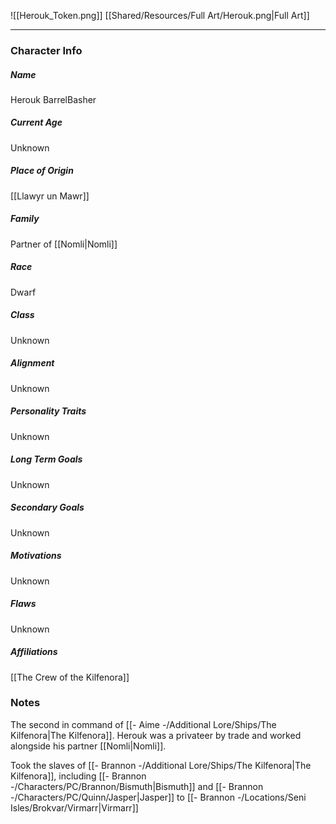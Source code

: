 ![[Herouk_Token.png]]
[[Shared/Resources/Full Art/Herouk.png|Full Art]]

---
### Character Info

##### Name 
Herouk BarrelBasher

##### Current Age
Unknown

##### Place of Origin
[[Llawyr un Mawr]]

##### Family
Partner of [[Nomli|Nomli]]

##### Race
Dwarf

##### Class
Unknown

##### Alignment
Unknown

##### Personality Traits
Unknown

##### Long Term Goals
Unknown

##### Secondary Goals
Unknown

##### Motivations
Unknown

##### Flaws
Unknown

##### Affiliations
[[The Crew of the Kilfenora]]

### Notes
The second in command of [[- Aime -/Additional Lore/Ships/The Kilfenora|The Kilfenora]]. Herouk was a privateer by trade and worked alongside his partner [[Nomli|Nomli]].

Took the slaves of [[- Brannon -/Additional Lore/Ships/The Kilfenora|The Kilfenora]], including [[- Brannon -/Characters/PC/Brannon/Bismuth|Bismuth]] and [[- Brannon -/Characters/PC/Quinn/Jasper|Jasper]] to [[- Brannon -/Locations/Seni Isles/Brokvar/Virmarr|Virmarr]]
